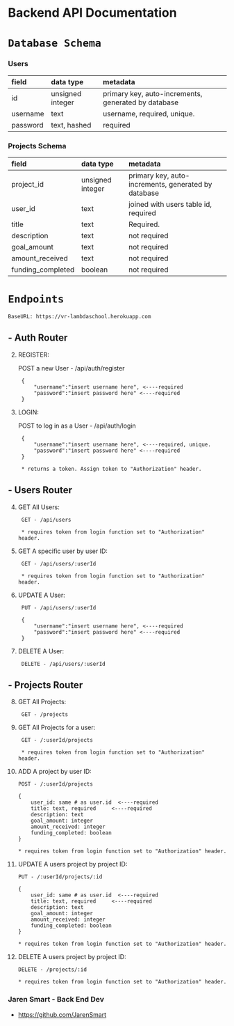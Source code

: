# Backend API Documentation

# `Database Schema`

### Users

| field    | data type        | metadata                                            |
| :------- | :--------------- | :-------------------------------------------------- |
| id       | unsigned integer | primary key, auto-increments, generated by database |
| username | text             | username, required, unique.                         |
| password | text, hashed     | required                                            |

### Projects Schema

| field             | data type        | metadata                                            |
| :---------------- | :--------------- | :-------------------------------------------------- |
| project_id        | unsigned integer | primary key, auto-increments, generated by database |
| user_id           | text             | joined with users table id, required                |
| title             | text             | Required.                                           |
| description       | text             | not required                                        |
| goal_amount       | text             | not required                                        |
| amount_received   | text             | not required                                        |
| funding_completed | boolean          | not required                                        |

# `Endpoints`

    BaseURL: https://vr-lambdaschool.herokuapp.com

## - Auth Router

2.  REGISTER:

    POST a new User - /api/auth/register

         {
             "username":"insert username here", <----required
             "password":"insert password here" <----required
         }

3.  LOGIN:

    POST to log in as a User - /api/auth/login

         {
             "username":"insert username here", <----required, unique.
             "password":"insert password here" <----required
         }

         * returns a token. Assign token to "Authorization" header.

## - Users Router

4.  GET All Users:

         GET - /api/users

         * requires token from login function set to "Authorization" header.

5.  GET A specific user by user ID:

         GET - /api/users/:userId

         * requires token from login function set to "Authorization" header.

6.  UPDATE A User:

         PUT - /api/users/:userId

         {
             "username":"insert username here", <----required
             "password":"insert password here" <----required
         }

7.  DELETE A User:

         DELETE - /api/users/:userId

## - Projects Router

8.  GET All Projects:

         GET - /projects

9.  GET All Projects for a user:

         GET - /:userId/projects

         * requires token from login function set to "Authorization" header.

10. ADD A project by user ID:

        POST - /:userId/projects

        {
            user_id: same # as user.id  <----required
            title: text, required     <----required
            description: text
            goal_amount: integer
            amount_received: integer
            funding_completed: boolean
        }

        * requires token from login function set to "Authorization" header.

11. UPDATE A users project by project ID:

        PUT - /:userId/projects/:id

        {
            user_id: same # as user.id  <----required
            title: text, required     <----required
            description: text
            goal_amount: integer
            amount_received: integer
            funding_completed: boolean
        }

        * requires token from login function set to "Authorization" header.

12. DELETE A users project by project ID:

        DELETE - /projects/:id

        * requires token from login function set to "Authorization" header.

### Jaren Smart - Back End Dev

- https://github.com/JarenSmart
